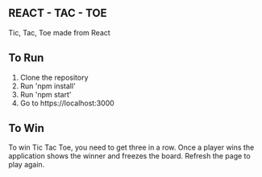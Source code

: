 ## REACT - TAC - TOE
Tic, Tac, Toe made from React

## To Run
1. Clone the repository
1. Run 'npm install'
1. Run 'npm start'
1. Go to https://localhost:3000

## To Win
To win Tic Tac Toe, you need to get three in a row.
Once a player wins the application shows the winner and freezes the board.
Refresh the page to play again.
